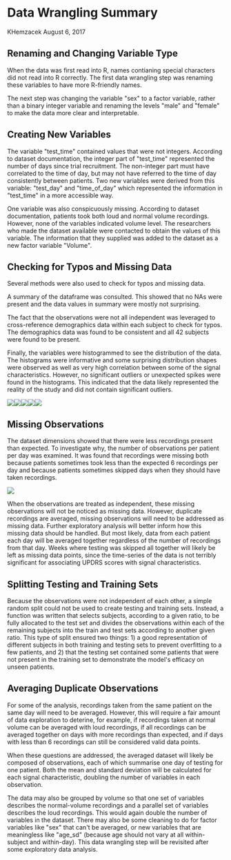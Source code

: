 Data Wrangling Summary
================
KHemzacek
August 6, 2017

Renaming and Changing Variable Type
-----------------------------------

When the data was first read into R, names contianing special characters did not read into R correctly. The first data wrangling step was renaming these variables to have more R-friendly names.

The next step was changing the variable "sex" to a factor variable, rather than a binary integer variable and renaming the levels "male" and "female" to make the data more clear and interpretable.

Creating New Variables
----------------------

The variable "test\_time" contained values that were not integers. According to dataset documentation, the integer part of "test\_time" represented the number of days since trial recruitment. The non-integer part must have correlated to the time of day, but may not have referred to the time of day consistently between patients. Two new variables were derived from this variable: "test\_day" and "time\_of\_day" which represented the information in "test\_time" in a more accessible way.

One variable was also conspicuously missing. According to dataset documentation, patients took both loud and normal volume recordings. However, none of the variables indicated volume level. The researchers who made the dataset available were contacted to obtain the values of this variable. The information that they supplied was added to the dataset as a new factor variable "Volume".

Checking for Typos and Missing Data
-----------------------------------

Several methods were also used to check for typos and missing data.

A summary of the dataframe was consulted. This showed that no NAs were present and the data values in summary were mostly not surprising.

The fact that the observations were not all independent was leveraged to cross-reference demographics data within each subject to check for typos. The demographics data was found to be consistent and all 42 subjects were found to be present.

Finally, the variables were histogrammed to see the distribution of the data. The histograms were informative and some surprising distribution shapes were observed as well as very high correlation between some of the signal characteristics. However, no significant outliers or unexpected spikes were found in the histograms. This indicated that the data likely represented the reality of the study and did not contain significant outliers.

![](Parkinsons_Data_Wrangling_Summary_files/figure-markdown_github-ascii_identifiers/unnamed-chunk-1-1.png)![](Parkinsons_Data_Wrangling_Summary_files/figure-markdown_github-ascii_identifiers/unnamed-chunk-1-2.png)![](Parkinsons_Data_Wrangling_Summary_files/figure-markdown_github-ascii_identifiers/unnamed-chunk-1-3.png)![](Parkinsons_Data_Wrangling_Summary_files/figure-markdown_github-ascii_identifiers/unnamed-chunk-1-4.png)![](Parkinsons_Data_Wrangling_Summary_files/figure-markdown_github-ascii_identifiers/unnamed-chunk-1-5.png)

Missing Observations
--------------------

The dataset dimensions showed that there were less recordings present than expected. To investigate why, the number of observations per patient per day was examined. It was found that recordings were missing both because patients sometimes took less than the expected 6 recordings per day and because patients sometimes skipped days when they should have taken recordings.

![](Parkinsons_Data_Wrangling_Summary_files/figure-markdown_github-ascii_identifiers/recs_perPatient_perDay-1.png)

When the observations are treated as independent, these missing observations will not be noticed as missing data. However, duplicate recordings are averaged, missing observations will need to be addressed as missing data. Further exploratory analysis will better inform how this missing data should be handled. But most likely, data from each patient each day will be averaged together regardless of the number of recordings from that day. Weeks where testing was skipped all together will likely be left as missing data points, since the time-series of the data is not terribly significant for associating UPDRS scores with signal characteristics.

Splitting Testing and Training Sets
-----------------------------------

Because the observations were not independent of each other, a simple random split could not be used to create testing and training sets. Instead, a function was written that selects subjects, according to a given ratio, to be fully allocated to the test set and divides the observations within each of the remaining subjects into the train and test sets according to another given ratio. This type of split ensured two things: 1) a good representation of different subjects in both training and testing sets to prevent overfitting to a few patients, and 2) that the testing set contained some patients that were not present in the training set to demonstrate the model's efficacy on unseen patients.

Averaging Duplicate Observations
--------------------------------

For some of the analysis, recordings taken from the same patient on the same day will need to be averaged. However, this will require a fair amount of data exploration to deterine, for example, if recordings taken at normal volume can be averaged with loud recordings, if all recordings can be averaged together on days with more recordings than expected, and if days with less than 6 recordings can still be considered valid data points.

When these questions are addressed, the averaged dataset will likely be composed of observations, each of which summarise one day of testing for one patient. Both the mean and standard deviation will be calculated for each signal characteristic, doubling the number of variables in each observation.

The data may also be grouped by volume so that one set of variables describes the normal-volume recordings and a parallel set of variables describes the loud recordings. This would again double the number of variables in the dataset. There may also be some cleaning to do for factor variables like "sex" that can't be averaged, or new variables that are meaningless like "age\_sd" (because age should not vary at all within-subject and within-day). This data wrangling step will be revisited after some exploratory data analysis.
